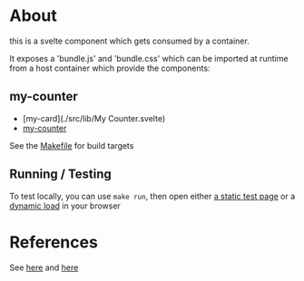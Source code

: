 # About

this is a svelte component which gets consumed by a container.

It exposes a 'bundle.js' and 'bundle.css' which can be imported at runtime from a host container which provide the components:

## my-counter
 * [my-card](./src/lib/My Counter.svelte)
 * [my-counter](./src/lib/Counter.svelte)

See the [Makefile](./Makefile) for build targets

## Running / Testing 

To test locally, you can use `make run`, then open either [a static test page](./test/local-test.html) or a [dynamic load](./test/dynamic-test.html) in your browser


# References
See [here](https://www.colorglare.com/svelte-components-as-web-components-b400d1253504)
and [here](https://medium.com/javascript-by-doing/how-to-create-a-web-component-in-svelte-5963356ec978)